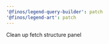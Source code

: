 ```yaml
---
'@finos/legend-query-builder': patch
'@finos/legend-art': patch
---
```


Clean up fetch structure panel
